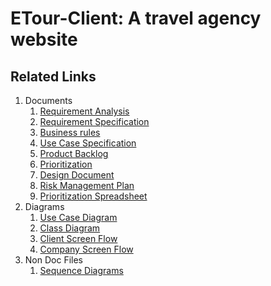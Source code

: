 # ETour-Client: A travel agency website

## Related Links
1. Documents
    1. [Requirement Analysis](https://docs.google.com/spreadsheets/d/1RCG4gHIZZ9rTeNQlSHe6Ia9JidD0yi0n0qvytz4uYu8/edit#gid=0)
    2. [Requirement Specification](https://docs.google.com/document/d/1cTx8uCCb07HLOZkmZJ7bheEYuyOe3X-ngbSz3TiqzDo/edit)
    3. [Business rules](https://docs.google.com/document/d/1_bcAeK0k9jHMEdfdKhkwnhRLwQ969FZYip9r8wahKVM/edit)
    4. [Use Case Specification](https://docs.google.com/document/d/1kiB_-iMRJbxphcBclzjVXWi358IVcPcRWt83pMYMlN0/edit)
    5. [Product Backlog](https://docs.google.com/spreadsheets/d/1KCh0IHx4Ok8Bf7TwpvkT0PkQzumL2766WhjGFniofNs/edit#gid=0)
    6. [Prioritization](https://docs.google.com/spreadsheets/d/1FddDXYCIwmSz72lI-GZs1eYimSogbgrCIX3ydg2ttv4/edit?usp=sharing)
    7. [Design Document](https://docs.google.com/document/d/18blpMDdgW2_V9-cChTLXD9A4QmpMEeSgv_W27c9TA4c/edit#)
    8. [Risk Management Plan](https://docs.google.com/document/d/16Zc3NrQFfDsZNX9pY8Gjyn6DP1zdfd7ZECzv2kuqyt8/edit)
    9. [Prioritization Spreadsheet](https://docs.google.com/spreadsheets/u/1/d/1e2mtbC0l5rxnFpY6AfSf2ahIObmK3bXmTOebwLRZVjQ/edit)
2. Diagrams
    1. [Use Case Diagram](https://lucid.app/lucidchart/db1cbef1-f40d-43a4-a3b3-ee54f75ce431/edit?page=0_0#)
    2. [Class Diagram](https://lucid.app/lucidchart/1078a848-ee0b-440d-9177-f98ae5730026/edit)
    3. [Client Screen Flow](https://lucid.app/lucidchart/72010873-fe22-476a-8a28-9012d268fd30/edit)
    4. [Company Screen Flow](https://lucid.app/lucidchart/71e397ae-d6de-445e-84ea-7b170f070d7a/edit)
3. Non Doc Files
    1. [Sequence Diagrams](https://drive.google.com/drive/folders/1qq0dm2JtJLZDgYfql_LkXJi06e5GXPvG?usp=sharing)
